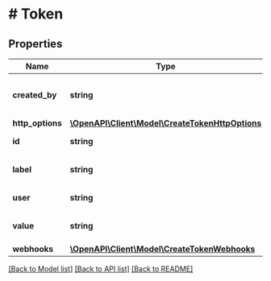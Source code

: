 # # Token

## Properties

Name | Type | Description | Notes
------------ | ------------- | ------------- | -------------
**created_by** | **string** | The user created the Token - _user_name@organization-id_ - | [optional] 
**http_options** | [**\OpenAPI\Client\Model\CreateTokenHttpOptions**](CreateTokenHttpOptions.md) |  | [optional] 
**id** | **string** | The uuid code that identifies the Token | [optional] 
**label** | **string** | The label assigned to the Token, that is like the name is associated to it | [optional] 
**user** | **string** | The user whom is associated the Token | [optional] 
**value** | **string** | This is the actual value of the Token, usually in a uuid format | [optional] 
**webhooks** | [**\OpenAPI\Client\Model\CreateTokenWebhooks**](CreateTokenWebhooks.md) |  | [optional] 

[[Back to Model list]](../../README.md#documentation-for-models) [[Back to API list]](../../README.md#documentation-for-api-endpoints) [[Back to README]](../../README.md)


